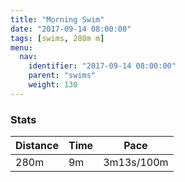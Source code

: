 ```yaml
---
title: "Morning Swim"
date: "2017-09-14 08:00:00"
tags: [swims, 280m m]
menu:
  nav:
    identifier: "2017-09-14 08:00:00"
    parent: "swims"
    weight: 130
---
```


### Stats

| Distance | Time | Pace |
|----------|------|------|
|280m|9m|3m13s/100m|
